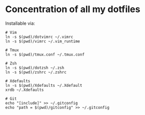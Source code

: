 # Concentration of all my dotfiles

Installable via:

```
# Vim
ln -s $(pwd)/dotvimrc ~/.vimrc
ln -s $(pwd)/vimrc ~/.vim_runtime

# Tmux
ln -s $(pwd)/tmux.conf ~/.tmux.conf

# Zsh
ln -s $(pwd)/dotzsh ~/.zsh
ln -s $(pwd)/zshrc ~/.zshrc

# Xdefaults
ln -s $(pwd)/Xdefaults ~/.Xdefault
xrdb ~/.Xdefaults

# Git
echo "[include]" >> ~/.gitconfig
echo "path = $(pwd)/gitconfig" >> ~/.gitconfig
```
